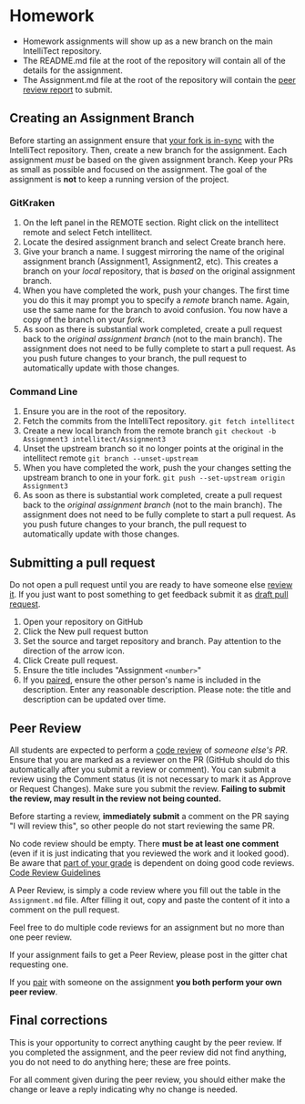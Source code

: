 # Homework

- Homework assignments will show up as a new branch on the main IntelliTect repository.
- The README.md file at the root of the repository will contain all of the details for the assignment.
- The Assignment.md file at the root of the repository will contain the [peer review report](#Peer-Review) to submit.

## Creating an Assignment Branch

Before starting an assignment ensure that [your fork is in-sync](https://help.github.com/articles/syncing-a-fork/) with the IntelliTect repository. Then, create a new branch for the assignment. Each assignment *must* be based on the given assignment branch. Keep your PRs as small as possible and focused on the assignment. The goal of the assignment is **not** to keep a running version of the project.

### GitKraken

1. On the left panel in the REMOTE section. Right click on the intellitect remote and select Fetch intellitect.
2. Locate the desired assignment branch and select Create branch here.
3. Give your branch a name. I suggest mirroring the name of the original assignment branch (Assignment1, Assignment2, etc). This creates a branch on your *local* repository, that is *based* on the original assignment branch.
4. When you have completed the work, push your changes. The first time you do this it may prompt you to specify a *remote* branch name. Again, use the same name for the branch to avoid confusion. You now have a copy of the branch on your *fork*.
5. As soon as there is substantial work completed, create a pull request back to the *original assignment branch* (not to the main branch). The assignment does not need to be fully complete to start a pull request. As you push future changes to your branch, the pull request to automatically update with those changes.
  
### Command Line

1. Ensure you are in the root of the repository.
2. Fetch the commits from the IntelliTect repository. `git fetch intellitect`
3. Create a new local branch from the remote branch `git checkout -b Assignment3 intellitect/Assignment3`
4. Unset the upstream branch so it no longer points at the original in the intellitect remote `git branch --unset-upstream`
5. When you have completed the work, push the your changes setting the upstream branch to one in your fork. `git push --set-upstream origin Assignment3`
6. As soon as there is substantial work completed, create a pull request back to the *original assignment branch* (not to the main branch). The assignment does not need to be fully complete to start a pull request. As you push future changes to your branch, the pull request to automatically update with those changes.

## Submitting a pull request

Do not open a pull request until you are ready to have someone else [review it](#peer-review). If you just want to post something to get feedback submit it as [draft pull request](https://github.blog/2019-02-14-introducing-draft-pull-requests/).

1. Open your repository on GitHub
2. Click the New pull request button
3. Set the source and target repository and branch. Pay attention to the direction of the arrow icon.
4. Click Create pull request.
5. Ensure the title includes "Assignment `<number>`"
6. If you [paired](Homework-Grading.md#Pairing), ensure the other person's name is included in the description. Enter any reasonable description. Please note: the title and description can be updated over time.

## Peer Review

All students are expected to perform a [code review](https://help.github.com/articles/about-pull-request-reviews/) of *someone else's PR*. Ensure that you are marked as a reviewer on the PR (GitHub should do this automatically after you submit a review or comment). You can submit a review using the Comment status (it is not necessary to mark it as Approve or Request Changes). Make sure you submit the review. **Failing to submit the review, may result in the review not being counted.** 

Before starting a review, **immediately submit** a comment on the PR saying "I will review this", so other people do not start reviewing the same PR. 

No code review should be empty. There **must be at least one comment** (even if it is just indicating that you reviewed the work and it looked good). Be aware that [part of your grade](Homework-Grading.md#peer-review) is dependent on doing good code reviews.
[Code Review Guidelines](https://intellitect.com/code-reviews/)

A Peer Review, is simply a code review where you fill out the table in the `Assignment.md` file. After filling it out, copy and paste the content of it into a comment on the pull request.

Feel free to do multiple code reviews for an assignment but no more than one peer review.

If your assignment fails to get a Peer Review, please post in the gitter chat requesting one.

If you [pair](Homework-Grading.md#pairing) with someone on the assignment **you both perform your own peer review**.

## Final corrections

This is your opportunity to correct anything caught by the peer review. If you completed the assignment, and the peer review did not find anything, you do not need to do anything here; these are free points.

For all comment given during the peer review, you should either make the change or leave a reply indicating why no change is needed.
